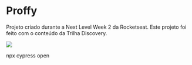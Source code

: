 # Proffy
Projeto criado durante a Next Level Week 2 da Rocketseat. Este projeto foi feito com o conteúdo da Trilha Discovery.

<img src="https://user-images.githubusercontent.com/59850458/155038468-e1131e86-c9ef-49c0-8d37-b58cf82b7fbc.png" />

npx cypress open